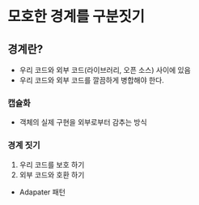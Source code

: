 # 모호한 경계를 구분짓기

## 경계란?

+ 우리 코드와 외부 코드(라이브러리, 오픈 소스) 사이에 있음 
+ 우리 코드와 외부 코드를 깔끔하게 병합해야 한다.

### 캡슐화
+ 객체의 실제 구현을 외부로부터 감추는 방식

### 경계 짓기
1. 우리 코드를 보호 하기
2. 외부 코드와 호환 하기
  - Adapater 패턴
